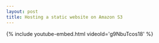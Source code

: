 ```yaml
---
layout: post
title: Hosting a static website on Amazon S3
---
```


{% include youtube-embed.html videoId='g9NbuTcos18' %}
